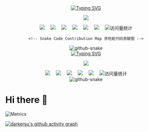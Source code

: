 <div align="center">
  
  <!-- dynamic typing effect 动态打字效果 -->
  <div align="center">
    <a href="https://www.coderyj.yop/">
      <img src="https://readme-typing-svg.demolab.com?font=Fira+Code&pause=1000&width=435&lines=console.log(%22Hello%2C%20World%22);小小苏同学祝您今天愉快!&center=true&size=27" alt="Typing SVG" />
    </a>
  </div>

  <!-- knock code pictures 敲代码的图片 -->
  <img src="https://cdn.jsdelivr.net/gh/sun0225SUN/sun0225SUN/assets/images/coding.gif" /><br>

  <!-- profile logo 个人资料徽标 -->
  <div align="center">
    <a href="https://www.coderyj.yop/"><img src="https://img.shields.io/badge/Website-博客-blue" /></a>&emsp;
    <a href="https://twitter.com/darkersu/"><img src="https://img.shields.io/badge/Twitter-推特-blue" /></a>&emsp;
    <a href="https://www.youtube.com/@darkersu"><img src="https://img.shields.io/badge/YouTube-油管-c32136" /></a>&emsp;
    <a href="https://box.sunguoqi.com/weixin_mp"><img src="https://img.shields.io/badge/WeChat-微信-07c160" /></a>&emsp;
    <a href="https://space.bilibili.com/448488855/"><img src="https://img.shields.io/badge/Bilibili-B站-ff69b4" /></a>&emsp;
    <a href="https://blog.csdn.net/DarkerSP/"><img src="https://img.shields.io/badge/CSDN-论坛-c32136" /></a>&emsp;
    <!-- visitor statistics logo 访问量统计徽标 -->
    <img src="https://komarev.com/ghpvc/?username=DarkerSU&label=Views&color=0e75b6&style=flat" alt="访问量统计" />
  </div>

    <!-- Snake Code Contribution Map 贪吃蛇代码贡献图 -->
<picture>
  <source media="(prefers-color-scheme: dark)" srcset="https://cdn.jsdelivr.net/gh/sun0225SUN/sun0225SUN/profile-snake-contrib/github-contribution-grid-snake-dark.svg" />
  <source media="(prefers-color-scheme: light)" srcset="https://cdn.jsdelivr.net/gh/sun0225SUN/sun0225SUN/profile-snake-contrib/github-contribution-grid-snake.svg" />
  <img alt="github-snake" src="https://cdn.jsdelivr.net/gh/sun0225SUN/sun0225SUN/profile-snake-contrib/github-contribution-grid-snake-dark.svg" />
</picture>

</div>

<div align="center">
  
  <!-- dynamic typing effect 动态打字效果 -->
  <div align="center">
    <a href="https://www.coderyj.yop/">
      <img src="https://readme-typing-svg.demolab.com?font=Fira+Code&pause=1000&width=435&lines=console.log(%22Hello%2C%20World%22);小小苏同学祝您今天愉快!&center=true&size=27" alt="Typing SVG" />
    </a>
  </div>

  <!-- knock code pictures 敲代码的图片 -->
  <img src="https://cdn.jsdelivr.net/gh/sun0225SUN/sun0225SUN/assets/images/coding.gif" /><br>

  <!-- profile logo 个人资料徽标 -->
  <div align="center">
    <a href="https://www.coderyj.yop/"><img src="https://img.shields.io/badge/Website-博客-blue" /></a>&emsp;
    <a href="https://twitter.com/darkersu/"><img src="https://img.shields.io/badge/Twitter-推特-blue" /></a>&emsp;
    <a href="https://www.youtube.com/@darkersu"><img src="https://img.shields.io/badge/YouTube-油管-c32136" /></a>&emsp;
    <a href="https://space.bilibili.com/darkersu/"><img src="https://img.shields.io/badge/Bilibili-B站-ff69b4" /></a>&emsp;
    <a href="https://blog.csdn.net/DarkerSP/"><img src="https://img.shields.io/badge/CSDN-论坛-c32136" /></a>&emsp;
    <!-- visitor statistics logo 访问量统计徽标 -->
    <img src="https://komarev.com/ghpvc/?username=darkersu&label=Views&color=0e75b6&style=flat" alt="访问量统计" />
  </div>

<!-- Snake Code Contribution Map 贪吃蛇代码贡献图 -->
<picture>
  <source media="(prefers-color-scheme: dark)" srcset="https://cdn.jsdelivr.net/gh/sun0225SUN/sun0225SUN/profile-snake-contrib/github-contribution-grid-snake-dark.svg" />
  <source media="(prefers-color-scheme: light)" srcset="https://cdn.jsdelivr.net/gh/sun0225SUN/sun0225SUN/profile-snake-contrib/github-contribution-grid-snake.svg" />
  <img alt="github-snake" src="https://cdn.jsdelivr.net/gh/sun0225SUN/sun0225SUN/profile-snake-contrib/github-contribution-grid-snake-dark.svg" />
</picture>

</div>

# Hi there 👋

![Metrics](https://metrics.lecoq.io/darkersu?template=classic&isocalendar=1&calendar=1&16personalities=1&base=header%2C%20activity%2C%20community%2C%20repositories%2C%20metadata&base.indepth=false&base.hireable=false&base.skip=false&isocalendar=false&isocalendar.duration=full-year&calendar=false&calendar.limit=1&16personalities=false&16personalities.sections=personality&16personalities.scores=true&config.timezone=Asia%2FShanghai&config.display=large)

[![darkersu's github activity graph](https://github-readme-activity-graph.vercel.app/graph?username=darkersu&theme=vue)](https://github.com/darkersu/github-readme-activity-graph)


<!--
**DarkerSU/DarkerSU** is a ✨ _special_ ✨ repository because its `README.md` (this file) appears on your GitHub profile.

Here are some ideas to get you started:

- 🔭 I’m currently working on ...
- 🌱 I’m currently learning ...
- 👯 I’m looking to collaborate on ...
- 🤔 I’m looking for help with ...
- 💬 Ask me about ...
- 📫 How to reach me: ...
- 😄 Pronouns: ...
- ⚡ Fun fact: ...
-->

